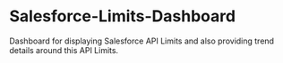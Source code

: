 # Salesforce-Limits-Dashboard
Dashboard for displaying Salesforce API Limits and also providing trend details around this API Limits.

